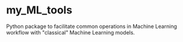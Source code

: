 # my_ML_tools
Python package to facilitate common operations in Machine Learning workflow with "classical" Machine Learning models. 
